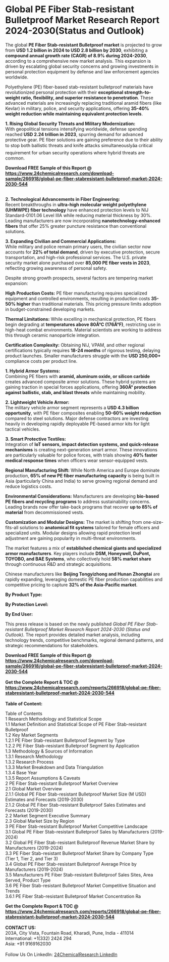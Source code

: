 <h1>Global PE Fiber Stab-resistant Bulletproof Market Research Report 2024-2030(Status and Outlook)</h1><p>The global <strong>PE Fiber Stab-resistant Bulletproof market</strong> is projected to grow from <strong>USD 1.2 billion in 2024 to USD 2.8 billion by 2030</strong>, exhibiting a <strong>compound annual growth rate (CAGR) of 8.9% during 2024-2030</strong>, according to a comprehensive new market analysis. This expansion is driven by escalating global security concerns and growing investments in personal protection equipment by defense and law enforcement agencies worldwide.</p><p>Polyethylene (PE) fiber-based stab-resistant bulletproof materials have revolutionized personal protection with their <strong>exceptional strength-to-weight ratio, flexibility, and superior resistance to penetration</strong>. These advanced materials are increasingly replacing traditional aramid fibers (like Kevlar) in military, police, and security applications, offering <strong>35-40% weight reduction while maintaining equivalent protection levels</strong>.</p><p><strong>1. Rising Global Security Threats and Military Modernization:</strong><br>
With geopolitical tensions intensifying worldwide, defense spending reached <strong>USD 2.24 trillion in 2023</strong>, spurring demand for advanced protective gear. PE fiber solutions are gaining preference due to their ability to stop both ballistic threats and knife attacks simultaneouslyâa critical requirement for urban security operations where hybrid threats are common.</p><div><b>Download FREE Sample of this Report @ 
            <a href="https://www.24chemicalresearch.com/download-sample/266918/global-pe-fiber-stabresistant-bulletproof-market-2024-2030-544">
            https://www.24chemicalresearch.com/download-sample/266918/global-pe-fiber-stabresistant-bulletproof-market-2024-2030-544</a></b></div><br><p><strong>2. Technological Advancements in Fiber Engineering:</strong><br>
Recent breakthroughs in <strong>ultra-high molecular weight polyethylene (UHMWPE) fiber technology</strong> have enhanced protection levels to NIJ Standard-0101.06 Level IIIA while reducing material thickness by 30%. Leading manufacturers are now incorporating <strong>nanotechnology-enhanced fibers</strong> that offer 25% greater puncture resistance than conventional solutions.</p><p><strong>3. Expanding Civilian and Commercial Applications:</strong><br>
While military and police remain primary users, the civilian sector now accounts for <strong>22% of total demand</strong>, driven by executive protection, secure transportation, and high-risk professional services. The U.S. private security market alone purchased over <strong>85,000 PE fiber vests in 2023</strong>, reflecting growing awareness of personal safety.</p><p>Despite strong growth prospects, several factors are tempering market expansion:</p><p><strong>High Production Costs:</strong> PE fiber manufacturing requires specialized equipment and controlled environments, resulting in production costs <strong>35-50% higher</strong> than traditional materials. This pricing pressure limits adoption in budget-constrained developing markets.</p><p><strong>Thermal Limitations:</strong> While excelling in mechanical protection, PE fibers begin degrading at <strong>temperatures above 80Â°C (176Â°F)</strong>, restricting use in high-heat combat environments. Material scientists are working to address this through ceramic nanoparticle integration.</p><p><strong>Certification Complexity:</strong> Obtaining NIJ, VPAM, and other regional certifications typically requires <strong>18-24 months</strong> of rigorous testing, delaying product launches. Smaller manufacturers struggle with the <strong>USD 250,000+</strong> compliance costs per product line.</p><p><strong>1. Hybrid Armor Systems:</strong><br>
Combining PE fibers with <strong>aramid, aluminum oxide, or silicon carbide</strong> creates advanced composite armor solutions. These hybrid systems are gaining traction in special forces applications, offering <strong>360Â° protection against ballistic, stab, and blast threats</strong> while maintaining mobility.</p><p><strong>2. Lightweight Vehicle Armor:</strong><br>
The military vehicle armor segment represents a <strong>USD 4.3 billion opportunity</strong>, with PE fiber composites enabling <strong>50-60% weight reduction</strong> compared to steel solutions. Major defense contractors are investing heavily in developing rapidly deployable PE-based armor kits for light tactical vehicles.</p><p><strong>3. Smart Protective Textiles:</strong><br>
Integration of <strong>IoT sensors, impact detection systems, and quick-release mechanisms</strong> is creating next-generation smart armor. These innovations are particularly valuable for police forces, with trials showing <strong>40% faster medical response times</strong> when officers wear sensor-equipped vests.</p><p><strong>Regional Manufacturing Shift:</strong> While North America and Europe dominate production, <strong>65% of new PE fiber manufacturing capacity</strong> is being built in Asia (particularly China and India) to serve growing regional demand and reduce logistics costs.</p><p><strong>Environmental Considerations:</strong> Manufacturers are developing <strong>bio-based PE fibers and recycling programs</strong> to address sustainability concerns. Leading brands now offer take-back programs that recover <strong>up to 85% of material</strong> from decommissioned vests.</p><p><strong>Customization and Modular Designs:</strong> The market is shifting from one-size-fits-all solutions to <strong>anatomical fit systems</strong> tailored for female officers and specialized units. Modular designs allowing rapid protection level adjustment are gaining popularity in multi-threat environments.</p><p>The market features a mix of <strong>established chemical giants and specialized armor manufacturers</strong>. Key players include <strong>DSM, Honeywell, DuPont, TOYOBO, and BAE Systems</strong>, who collectively hold <strong>58% market share</strong> through continuous R&amp;D and strategic acquisitions.</p><p>Chinese manufacturers like <strong>Beijing Tongyizhong and Hunan Zhongtai</strong> are rapidly expanding, leveraging domestic PE fiber production capabilities and competitive pricing to capture <strong>32% of the Asia-Pacific market</strong>.</p><p><strong>By Product Type:</strong></p><p><strong>By Protection Level:</strong></p><p><strong>By End User:</strong></p><p>This press release is based on the newly published <em>Global PE Fiber Stab-resistant Bulletproof Market Research Report 2024-2030 (Status and Outlook)</em>. The report provides detailed market analysis, including technology trends, competitive benchmarks, regional demand patterns, and strategic recommendations for stakeholders.</p><div><b>Download FREE Sample of this Report @ 
            <a href="https://www.24chemicalresearch.com/download-sample/266918/global-pe-fiber-stabresistant-bulletproof-market-2024-2030-544">
            https://www.24chemicalresearch.com/download-sample/266918/global-pe-fiber-stabresistant-bulletproof-market-2024-2030-544</a></b></div><br><div><b>Get the Complete Report & TOC @ 
            <a href="https://www.24chemicalresearch.com/reports/266918/global-pe-fiber-stabresistant-bulletproof-market-2024-2030-544">
            https://www.24chemicalresearch.com/reports/266918/global-pe-fiber-stabresistant-bulletproof-market-2024-2030-544</a></b></div><br>
            <b>Table of Content:</b><p>Table of Contents<br />
1 Research Methodology and Statistical Scope<br />
1.1 Market Definition and Statistical Scope of PE Fiber Stab-resistant Bulletproof<br />
1.2 Key Market Segments<br />
1.2.1 PE Fiber Stab-resistant Bulletproof Segment by Type<br />
1.2.2 PE Fiber Stab-resistant Bulletproof Segment by Application<br />
1.3 Methodology & Sources of Information<br />
1.3.1 Research Methodology<br />
1.3.2 Research Process<br />
1.3.3 Market Breakdown and Data Triangulation<br />
1.3.4 Base Year<br />
1.3.5 Report Assumptions & Caveats<br />
2 PE Fiber Stab-resistant Bulletproof Market Overview<br />
2.1 Global Market Overview<br />
2.1.1 Global PE Fiber Stab-resistant Bulletproof Market Size (M USD) Estimates and Forecasts (2019-2030)<br />
2.1.2 Global PE Fiber Stab-resistant Bulletproof Sales Estimates and Forecasts (2019-2030)<br />
2.2 Market Segment Executive Summary<br />
2.3 Global Market Size by Region<br />
3 PE Fiber Stab-resistant Bulletproof Market Competitive Landscape<br />
3.1 Global PE Fiber Stab-resistant Bulletproof Sales by Manufacturers (2019-2024)<br />
3.2 Global PE Fiber Stab-resistant Bulletproof Revenue Market Share by Manufacturers (2019-2024)<br />
3.3 PE Fiber Stab-resistant Bulletproof Market Share by Company Type (Tier 1, Tier 2, and Tier 3)<br />
3.4 Global PE Fiber Stab-resistant Bulletproof Average Price by Manufacturers (2019-2024)<br />
3.5 Manufacturers PE Fiber Stab-resistant Bulletproof Sales Sites, Area Served, Product Type<br />
3.6 PE Fiber Stab-resistant Bulletproof Market Competitive Situation and Trends<br />
3.6.1 PE Fiber Stab-resistant Bulletproof Market Concentration Ra</p><div><b>Get the Complete Report & TOC @ 
            <a href="https://www.24chemicalresearch.com/reports/266918/global-pe-fiber-stabresistant-bulletproof-market-2024-2030-544">
            https://www.24chemicalresearch.com/reports/266918/global-pe-fiber-stabresistant-bulletproof-market-2024-2030-544</a></b></div><br><b>CONTACT US:</b><br>
            203A, City Vista, Fountain Road, Kharadi, Pune, India - 411014<br>
            International: +1(332) 2424 294<br>
            Asia: +91 9169162030 <br><br>
            Follow Us On LinkedIn: <a href="https://www.linkedin.com/company/24chemicalresearch/">24ChemicalResearch LinkedIn</a>